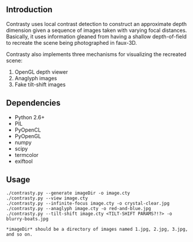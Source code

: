 Introduction
------------

Contrasty uses local contrast detection to construct an approximate depth dimension given a sequence of images taken with varying focal distances. Basically, it uses information gleaned from having a shallow depth-of-field to recreate the scene being photographed in faux-3D.

Contrasty also implements three mechanisms for visualizing the recreated scene:

1. OpenGL depth viewer
2. Anaglyph images
3. Fake tilt-shift images

Dependencies
------------

* Python 2.6+
* PIL
* PyOpenCL
* PyOpenGL
* numpy
* scipy
* termcolor
* exiftool

Usage
-----

    ./contrasty.py --generate imageDir -o image.cty
    ./contrasty.py --view image.cty
    ./contrasty.py --infinite-focus image.cty -o crystal-clear.jpg
    ./contrasty.py --anaglyph image.cty -o red-and-blue.jpg
    ./contrasty.py --tilt-shift image.cty <TILT-SHIFT PARAMS?!?> -o blurry-boats.jpg

    *imageDir* should be a directory of images named 1.jpg, 2.jpg, 3.jpg, and so on.
